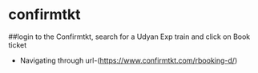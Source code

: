 # confirmtkt

##login to the Confirmtkt, search for a Udyan Exp train and click on Book ticket

- Navigating through url-(https://www.confirmtkt.com/rbooking-d/)
